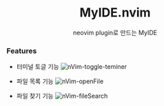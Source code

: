<h1 align="center">
    MyIDE.nvim
</h1>

<p align="center">
    neovim plugin로 만드는 MyIDE
</p>

### Features
- 터미널 토글 기능
![nVim-toggle-teminer](https://github.com/jihwooon/nVim-Ide/assets/68071599/e3b7a4fd-57ee-493c-9a9f-f29fabaa3a45)

- 파일 목록 기능
![nVim-openFile](https://github.com/jihwooon/nVim-Ide/assets/68071599/cc13fba6-e6a3-4017-83cb-3e8b7089b932)

- 파일 찾기 기능
![nVim-fileSearch](https://github.com/jihwooon/nVim-Ide/assets/68071599/b5dd5f50-7260-42ee-b4b2-2bd45bdb633a)

